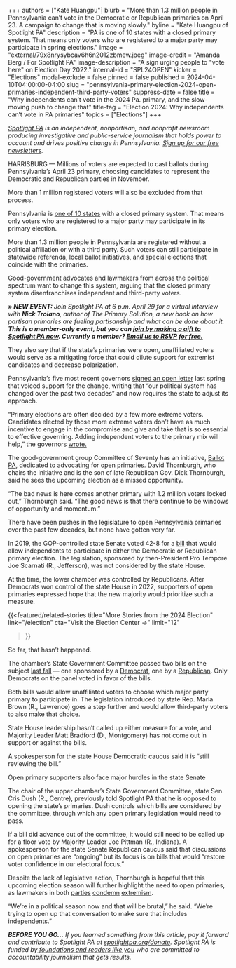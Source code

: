 +++
authors = ["Kate Huangpu"]
blurb = "More than 1.3 million people in Pennsylvania can’t vote in the Democratic or Republican primaries on April 23. A campaign to change that is moving slowly."
byline = "Kate Huangpu of Spotlight PA"
description = "PA is one of 10 states with a closed primary system. That means only voters who are registered to a major party may participate in spring elections."
image = "external/79x8nrysybcav6h6n2012zbmew.jpeg"
image-credit = "Amanda Berg / For Spotlight PA"
image-description = "A sign urging people to \"vote here\" on Election Day 2022."
internal-id = "SPL24OPEN"
kicker = "Elections"
modal-exclude = false
pinned = false
published = 2024-04-10T04:00:00-04:00
slug = "pennsylvania-primary-election-2024-open-primaries-independent-third-party-voters"
suppress-date = false
title = "Why independents can’t vote in the 2024 Pa. primary, and the slow-moving push to change that"
title-tag = "Election 2024: Why independents can’t vote in PA primaries"
topics = ["Elections"]
+++

<a href="https://www.spotlightpa.org/"><em>Spotlight PA</em></a><em> is an independent, nonpartisan, and nonprofit newsroom producing investigative and public-service journalism that holds power to account and drives positive change in Pennsylvania. </em><a href="https://www.spotlightpa.org/newsletters"><em>Sign up for our free newsletters</em></a><em>.</em>

HARRISBURG — Millions of voters are expected to cast ballots during Pennsylvania’s April 23 primary, choosing candidates to represent the Democratic and Republican parties in November.

More than 1 million registered voters will also be excluded from that process.

Pennsylvania is <a href="https://www.ncsl.org/elections-and-campaigns/state-primary-election-types">one of 10 states</a> with a closed primary system. That means only voters who are registered to a major party may participate in its primary election.

More than 1.3 million people in Pennsylvania are registered without a political affiliation or with a third party. Such voters can still participate in statewide referenda, local ballot initiatives, and special elections that coincide with the primaries.

Good-government advocates and lawmakers from across the political spectrum want to change this system, arguing that the closed primary system disenfranchises independent and third-party voters.

<strong><em>» NEW EVENT: </em></strong><em>Join Spotlight PA at 6 p.m. April 29 for a virtual interview with </em><strong><em>Nick Troiano</em></strong><em>, author of The Primary Solution, a new book on how partisan primaries are fueling partisanship and what can be done about it. </em><strong><em>This is a member-only event, but you can </em></strong><a href="https://spotlightpa.fundjournalism.org/events/?campaign=701Ub000006mhonIAA"><strong><em>join by making a gift to Spotlight PA now</em></strong></a><strong><em>. Currently a member? </em></strong><a href="mailto:membership@spotlightpa.org"><strong><em>Email us to RSVP for free.</em></strong></a><strong><em></em></strong>

They also say that if the state’s primaries were open, unaffiliated voters would serve as a mitigating force that could dilute support for extremist candidates and decrease polarization.

Pennsylvania’s five most recent governors <a href="https://www.spotlightpa.org/news/2023/09/pennsylvania-open-primaries-governor-corbett-rendell-ridge-schweiker-wolf/">signed an open letter</a> last spring that voiced support for the change, writing that “our political system has changed over the past two decades” and now requires the state to adjust its approach.

“Primary elections are often decided by a few more extreme voters. Candidates elected by those more extreme voters don’t have as much incentive to engage in the compromise and give and take that is so essential to effective governing. Adding independent voters to the primary mix will help,” the governors <a href="https://assets.nationbuilder.com/openprimariespa/pages/1/attachments/original/1695055358/Ballot_PA__Governor&#39;s_letter_%281%29.pdf?1695055358">wrote.</a>

The good-government group Committee of Seventy has an initiative, <a href="https://www.ballotpa.org/">Ballot PA</a>, dedicated to advocating for open primaries. David Thornburgh, who chairs the initiative and is the son of late Republican Gov. Dick Thornburgh, said he sees the upcoming election as a missed opportunity.

“The bad news is here comes another primary with 1.2 million voters locked out,” Thornburgh said. “The good news is that there continue to be windows of opportunity and momentum.”

There have been pushes in the legislature to open Pennsylvania primaries over the past few decades, but none have gotten very far.

In 2019, the GOP-controlled state Senate voted 42-8 for a <a href="https://www.legis.state.pa.us/cfdocs/billInfo/BillInfo.cfm?syear=2019&amp;sind=0&amp;body=S&amp;type=B&amp;bn=300">bill</a> that would allow independents to participate in either the Democratic or Republican primary election. The legislation, sponsored by then-President Pro Tempore Joe Scarnati (R., Jefferson), was not considered by the state House.

At the time, the lower chamber was controlled by Republicans. After Democrats won control of the state House in 2022, supporters of open primaries expressed hope that the new majority would prioritize such a measure.

{{<featured/related-stories 
  title="More Stories from the 2024 Election" 
  link="/election"
  cta="Visit the Election Center →"
  limit="12"
>}}

So far, that hasn’t happened.

The chamber’s State Government Committee passed two bills on the subject <a href="https://apnews.com/article/pennsylvania-open-primaries-independent-voters-086bf45a2401e4edbbbb43b070a76c15">last fall</a> — one sponsored by a <a href="https://www.legis.state.pa.us/cfdocs/billinfo/billinfo.cfm?syear=2023&amp;sind=0&amp;body=H&amp;type=B&amp;bn=979">Democrat</a>, one by a <a href="https://www.legis.state.pa.us/cfdocs/billinfo/billinfo.cfm?syear=2023&amp;sind=0&amp;body=H&amp;type=B&amp;bn=976">Republican</a>. Only Democrats on the panel voted in favor of the bills.

Both bills would allow unaffiliated voters to choose which major party primary to participate in. The legislation introduced by state Rep. Marla Brown (R., Lawrence) goes a step further and would allow third-party voters to also make that choice.

State House leadership hasn’t called up either measure for a vote, and Majority Leader Matt Bradford (D., Montgomery) has not come out in support or against the bills.

A spokesperson for the state House Democratic caucus said it is “still reviewing the bill.”

Open primary supporters also face major hurdles in the state Senate

The chair of the upper chamber’s State Government Committee, state Sen. Cris Dush (R., Centre), previously told Spotlight PA that he is opposed to opening the state’s primaries. Dush controls which bills are considered by the committee, through which any open primary legislation would need to pass.

<script src="https://www.spotlightpa.org/embed.js" async></script><div data-spl-embed-version="1" data-spl-src="https://www.spotlightpa.org/embeds/donate/"></div>

If a bill did advance out of the committee, it would still need to be called up for a floor vote by Majority Leader Joe Pittman (R., Indiana). A spokesperson for the state Senate Republican caucus said that discussions on open primaries are “ongoing” but its focus is on bills that would “restore voter confidence in our electoral focus.”

Despite the lack of legislative action, Thornburgh is hopeful that this upcoming election season will further highlight the need to open primaries, as lawmakers in both <a href="https://www.witf.org/2023/01/17/pennsylvania-gov-josh-shapiro-sworn-in-offers-message-of-real-freedom-rejection-of-extremism/">parties</a> <a href="https://whyy.org/articles/election-2024-treasurer-pennsylvania/">condemn</a> <a href="https://www.goerie.com/story/news/politics/2022/07/06/nine-gop-leaders-back-shapiro-over-mastriano-in-pa-governors-race/65367687007/">extremism</a>.

“We’re in a political season now and that will be brutal,” he said. “We’re trying to open up that conversation to make sure that includes independents.”

<strong><em>BEFORE YOU GO…</em></strong><em> If you learned something from this article, pay it forward and contribute to Spotlight PA at </em><a href="https://www.spotlightpa.org/donate"><em>spotlightpa.org/donate</em></a><em>. Spotlight PA is funded by</em><a href="https://www.spotlightpa.org/support"><em> foundations and readers like you</em></a><em> who are committed to accountability journalism that gets results.</em>

